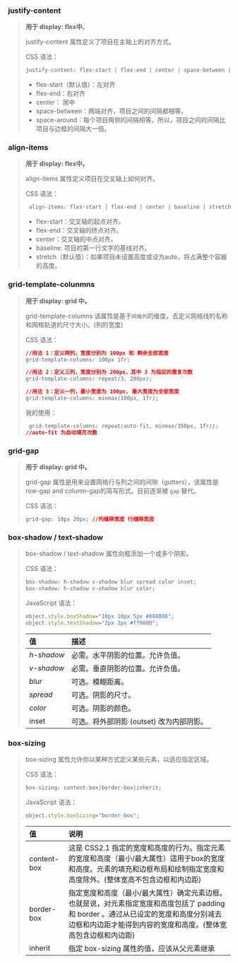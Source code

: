 ### justify-content

> **用于 display: flex中**。
>
> justify-content 属性定义了项目在主轴上的对齐方式。
>
> CSS 语法：
>
> ```CSS
> justify-content: flex-start | flex-end | center | space-between | space-around;
> ```
>
> - flex-start（默认值）：左对齐
> - flex-end：右对齐
> - center： 居中
> - space-between：两端对齐，项目之间的间隔都相等。
> - space-around：每个项目两侧的间隔相等。所以，项目之间的间隔比项目与边框的间隔大一倍。

### align-items

> **用于 display: flex中。**
>
> align-items 属性定义项目在交叉轴上如何对齐。
>
> CSS 语法：
>
> ```css
>  align-items: flex-start | flex-end | center | baseline | stretch;
> ```
>
> - flex-start：交叉轴的起点对齐。
> - flex-end：交叉轴的终点对齐。
> - center：交叉轴的中点对齐。
> - baseline: 项目的第一行文字的基线对齐。
> - stretch（默认值）：如果项目未设置高度或设为auto，将占满整个容器的高度。

### grid-template-colunmns

> **用于 display: grid 中。**
>
> grid-template-columns 该属性是基于`网格列`的维度，去定义网格线的名称和网格轨道的尺寸大小。(列的宽度)
>
> CSS 语法：
>
> ```CSS
> //用法 1：定义两列，宽度分别为 100px 和 剩余全部宽度
> grid-template-columns: 100px 1fr;
> 
> //用法 2：定义三列，宽度分别为 200px，其中 3 为指定的重复次数
> grid-template-columns: repeat(3, 200px);
> 
> //用法 3：定义一列，最小宽度为 100px, 最大宽度为全部宽度
> grid-template-columns: minmax(100px, 1fr);
> ```
>
> 我的使用：
>
> ```css
>  grid-template-columns: repeat(auto-fit, minmax(350px, 1fr));
> //auto-fit 为自动填充次数
> ```

### grid-gap

> **用于 display: grid 中。**
>
> grid-gap 属性是用来设置网格行与列之间的间隙（gutters），该属性是row-gap and column-gap的简写形式。目前逐渐被 `gap` 替代。
>
> CSS 语法：
>
> ```css
> grid-gap: 10px 20px; //列缝隙宽度 行缝隙宽度
> ```

### box-shadow / text-shadow

> box-shadow / text-shadow 属性向框添加一个或多个阴影。
>
> CSS 语法：
>
> ```css
> box-shadow: h-shadow v-shadow blur spread color inset;
> box-shadow: h-shadow v-shadow blur color;
> ```
>
> JavaScript 语法：
>
> ```javascript
> object.style.boxShadow="10px 10px 5px #888888";
> object.style.textShadow="2px 2px #ff0000";
> ```
>
> | 值         | 描述                                     |
> | :--------- | :--------------------------------------- |
> | *h-shadow* | 必需。水平阴影的位置。允许负值。         |
> | *v-shadow* | 必需。垂直阴影的位置。允许负值。         |
> | *blur*     | 可选。模糊距离。                         |
> | *spread*   | 可选。阴影的尺寸。                       |
> | *color*    | 可选。阴影的颜色。                       |
> | inset      | 可选。将外部阴影 (outset) 改为内部阴影。 |

### box-sizing

> box-sizing 属性允许你以某种方式定义某些元素，以适应指定区域。
>
> CSS 语法：
>
> ```css
> box-sizing: content-box|border-box|inherit;
> ```
>
> JavaScript 语法：
>
> ```javascript
> object.style.boxSizing="border-box";
> ```
>
> | 值          | 说明                                                         |
> | :---------- | :----------------------------------------------------------- |
> | content-box | 这是 CSS2.1 指定的宽度和高度的行为。指定元素的宽度和高度（最小/最大属性）适用于box的宽度和高度。元素的填充和边框布局和绘制指定宽度和高度除外。(整体宽高不包含边框和内边距) |
> | border-box  | 指定宽度和高度（最小/最大属性）确定元素边框。也就是说，对元素指定宽度和高度包括了 padding 和 border 。通过从已设定的宽度和高度分别减去边框和内边距才能得到内容的宽度和高度。(整体宽高包含边框和内边距) |
> | inherit     | 指定 box-sizing 属性的值，应该从父元素继承                   |